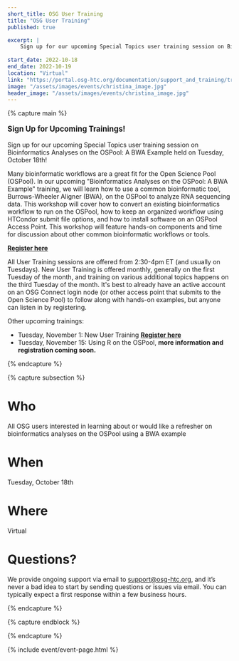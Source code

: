 ```yaml
---
short_title: OSG User Training
title: "OSG User Training"
published: true

excerpt: |
    Sign up for our upcoming Special Topics user training session on Bioinformatics Analyses on the OSPool: A BWA Example held on Tuesday, October 18th!
    
start_date: 2022-10-18
end_date: 2022-10-19
location: "Virtual"
link: "https://portal.osg-htc.org/documentation/support_and_training/training/osgusertraining/"
image: "/assets/images/events/christina_image.jpg"
header_image: "/assets/images/events/christina_image.jpg"
---
```


{% capture main %}

<p style="font-size: larger; font-weight: bold;">Sign Up for Upcoming Trainings!</p>

Sign up for our upcoming Special Topics user training session on Bioinformatics Analyses on the OSPool: A BWA Example held on Tuesday, October 18th!

Many bioinformatic workflows are a great fit for the Open Science Pool (OSPool). In our upcoming "Bioinformatics Analyses on the OSPool: A BWA Example" training, we will learn how to use a common bioinformatic tool, Burrows-Wheeler Aligner (BWA), on the OSPool to analyze RNA sequencing data. This workshop will cover how to convert an existing bioinformatics workflow to run on the OSPool, how to keep an organized workflow using HTCondor submit file options, and how to install software on an OSPool Access Point. This workshop will feature hands-on components and time for discussion about other common bioinformatic workflows or tools.

**[Register here](https://docs.google.com/forms/d/e/1FAIpQLSdj3XT7I0SM4k9jBvST7YX5wsCH_er1HLA7VqRj9ICoEvf2GA/viewform)**

All User Training sessions are offered from 2:30-4pm ET (and usually on Tuesdays). New User Training is offered monthly, generally on the first Tuesday of the month, and training on various additional topics happens on the third Tuesday of the month. It's best to already have an active account on an OSG Connect login node (or other access point that submits to the Open Science Pool) to follow along with hands-on examples, but anyone can listen in by registering.

Other upcoming trainings:
- Tuesday, November 1: New User Training
**[Register here](https://docs.google.com/forms/d/e/1FAIpQLSdj3XT7I0SM4k9jBvST7YX5wsCH_er1HLA7VqRj9ICoEvf2GA/viewform)**
- Tuesday, November 15: Using R on the OSPool, **more information and registration coming soon.**

{% endcapture %}


{% capture subsection %}
# Who

All OSG users interested in learning about or would like a refresher on bioinformatics analyses on the OSPool using a BWA example

# When

Tuesday, October 18th

# Where

Virtual

# Questions?

We provide ongoing support via email to <support@osg-htc.org>, and it’s never a bad idea to start by sending questions or issues via email. You can typically expect a first response within a few business hours.

{% endcapture %}

{% capture endblock %}


{% endcapture %}

{% include event/event-page.html %}
